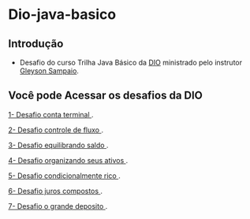 # Dio-java-basico
## Introdução
- Desafio do curso Trilha Java Básico da [DIO](https://github.com/digitalinnovationone/trilha-java-basico/tree/main/desafios/sintaxe) ministrado pelo instrutor [Gleyson Sampaio](https://github.com/glysns).
<h2>Você pode Acessar os desafios da DIO</h2> 

 [ 1- Desafio conta terminal ](https://github.com/RuiCoders/Dio-java-basico/blob/main/conta-banco-desafio/src/ContaTerminal.java).

 [ 2- Desafio controle de fluxo ](https://github.com/RuiCoders/Dio-java-basico/tree/main/desafio-controle-de-fluxo).

 [ 3- Desafio equilibrando saldo ](https://github.com/RuiCoders/Dio-java-basico/blob/main/desafio-equilibrando-saldo/src/bancario/EquilibrandoSaldo.java).

 [ 4- Desafio organizando seus ativos ](https://github.com/RuiCoders/Dio-java-basico/blob/main/desafio-organizando-seus-ativos/src/BancoOrganizadorAtivos.java).
  
 [ 5- Desafio condicionalmente rico ](https://github.com/RuiCoders/Dio-java-basico/blob/main/desafio-condicionalmente-rico/src/CondicionalmenteRico.java).

 [ 6- Desafio juros compostos ](https://github.com/RuiCoders/Dio-java-basico/blob/main/desafio-juros-compostos/src/JurosCompostos.java).
 
 [ 7- Desafio o grande deposito ](https://github.com/RuiCoders/Dio-java-basico/blob/main/desafio-o-grande-deposito/src/GrandeDeposito.java).
